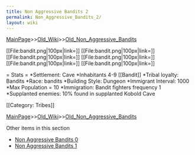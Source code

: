 ```yaml
---
title: Non Aggressive Bandits 2
permalink: Non_Aggressive_Bandits_2/
layout: wiki
---
```


[MainPage](/keeperrl_wiki/ "wikilink")>>[Old_Wiki](/keeperrl_wiki/Old_Wiki "wikilink")>>[Old_Non_Aggressive_Bandits](/keeperrl_wiki/Old_Non_Aggressive_Bandits "wikilink")

[[File:bandit.png|100px|link=]]
[[File:bandit.png|100px|link=]]
[[File:bandit.png|100px|link=]]
[[File:bandit.png|100px|link=]]
[[File:bandit.png|100px|link=]]
[[File:bandit.png|100px|link=]]

= Stats =
*Settlement: Cave
*Inhabitants 4-9 [[Bandit]]
*Tribal loyalty: Bandits
*Race: bandits
*Building Style: Dungeon 
*Immigrant Interval: 1000
*Max Population = 10 
*Immigration: Bandit fighters frequency 1 
*Supplanted enemies: 10% found in supplanted Kobold Cave 

[[Category: Tribes]]

[MainPage](/keeperrl_wiki/ "wikilink")>>[Old_Wiki](/keeperrl_wiki/Old_Wiki "wikilink")>>[Old_Non_Aggressive_Bandits](/keeperrl_wiki/Old_Non_Aggressive_Bandits "wikilink")

Other items in this section
-    [Non Aggressive Bandits 0](/keeperrl_wiki/Non_Aggressive_Bandits_0 "wikilink")
-    [Non Aggressive Bandits 1](/keeperrl_wiki/Non_Aggressive_Bandits_1 "wikilink")
